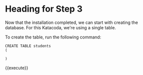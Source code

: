 # Heading for Step 3

Now that the installation completed, we can start with creating the database. For this Katacoda, we're using a single
table.

To create the table, run the following command:

```postgresql
CREATE TABLE students
(

)
```

{{execute}}
